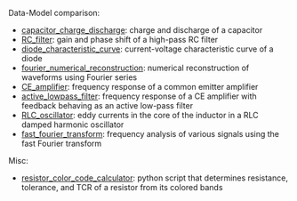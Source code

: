 Data-Model comparison:
- [capacitor_charge_discharge](./capacitor_charge_discharge/): charge and discharge of a capacitor
- [RC_filter](./RC_filter/): gain and phase shift of a high-pass RC filter
- [diode_characteristic_curve](./diode_characteristic_curve/): current-voltage characteristic curve of a diode
- [fourier_numerical_reconstruction](./fourier_numerical_reconstruction/): numerical reconstruction of waveforms using Fourier series
- [CE_amplifier](./CE_amplifier/): frequency response of a common emitter amplifier
- [active_lowpass_filter](./active_lowpass_filter/): frequency response of a CE amplifier with feedback behaving as an active low-pass filter
- [RLC_oscillator](./RLC_oscillator/): eddy currents in the core of the inductor in a RLC damped harmonic oscillator
- [fast_fourier_transform](./fast_fourier_transform/): frequency analysis of various signals using the fast Fourier transform

Misc:
- [resistor_color_code_calculator](./resistor_color_code_calculator/): python script that determines resistance, tolerance, and TCR of a resistor from its colored bands